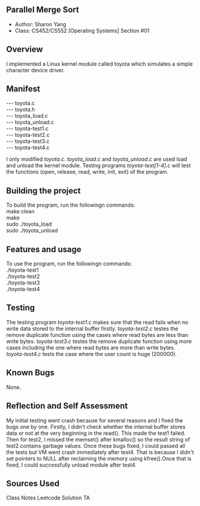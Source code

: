 ## Parallel Merge Sort 

* Author: Sharon Yang
* Class: CS452/CS552 [Operating Systems] Section #01

## Overview

I implemented a Linux kernel module called toyota which simulates a simple character device driver.

## Manifest

--- toyota.c</br>
--- toyota.h</br>
--- toyota_load.c</br>
--- toyota_unload.c</br>
--- toyota-test1.c</br>
--- toyota-test2.c</br>
--- toyota-test3.c</br>
--- toyota-test4.c</br>

I only modified _toyota.c_. _toyota_load.c_ and _toyota_unload.c_ are used load and unload the kernel module. Testing programs _toyota-test[1-4].c_ will test the functions (open, release, read, write, init, exit) of the program.

## Building the project

To build the program, run the followingn commands:</br>
make clean</br>
make</br>
sudo ./toyota_load </br>
sudo ./toyota_unload </br>

## Features and usage
To use the program, run the followingn commands:</br>
./toyota-test1 </br>
./toyota-test2 </br>
./toyota-test3 </br>
./toyota-test4 </br>

## Testing

The testing program _toyota-test1.c_ makes sure that the read fails when no write data stored to the internal buffer firstly. _toyota-test2.c_ testes the remove duplicate function using the cases where read bytes are less than write bytes. _toyota-test3.c_ testes the remove duplicate function using more cases including the one where read bytes are more than write bytes. _toyota-test4.c_ tests the case where the user count is huge (200000). 

## Known Bugs

None.

## Reflection and Self Assessment

My initial testing went crash because for several reasons and I fixed the bugs one by one. Firstly, I didn't check whether the internal buffer stores data or not at the very beginning in the read(). This made the test1 failed. Then for test2,  I missed the memset() after kmalloc() so the result string of test2 contains garbage values. Once these bugs fixed, I could passed all the tests but VM went crash immediately after test4. That is because I didn't set pointers to NULL after reclaiming the memory using kfree().Once that is fixed, I could successfully unload module after test4. 

## Sources Used
Class Notes
Leetcode Solution 
TA
